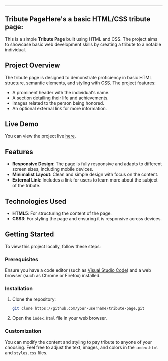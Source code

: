 

---

## Tribute PageHere's a basic  HTML/CSS tribute page:

This is a simple **Tribute Page** built using HTML and CSS. The project aims to showcase basic web development skills by creating a tribute to a notable individual.

## Project Overview

The tribute page is designed to demonstrate proficiency in basic HTML structure, semantic elements, and styling with CSS. The project features:

- A prominent header with the individual's name.
- A section detailing their life and achievements.
- Images related to the person being honored.
- An optional external link for more information.

## Live Demo

You can view the project live [here](https://example.com/tribute-page).

## Features

- **Responsive Design**: The page is fully responsive and adapts to different screen sizes, including mobile devices.
- **Minimalist Layout**: Clean and simple design with focus on the content.
- **External Link**: Includes a link for users to learn more about the subject of the tribute.

## Technologies Used

- **HTML5**: For structuring the content of the page.
- **CSS3**: For styling the page and ensuring it is responsive across devices.

## Getting Started

To view this project locally, follow these steps:

### Prerequisites

Ensure you have a code editor (such as [Visual Studio Code](https://code.visualstudio.com)) and a web browser (such as Chrome or Firefox) installed.

### Installation

1. Clone the repository:
   ```bash
   git clone https://github.com/your-username/tribute-page.git
   ```
2. Open the `index.html` file in your web browser.

### Customization

You can modify the content and styling to pay tribute to anyone of your choosing. Feel free to adjust the text, images, and colors in the `index.html` and `styles.css` files.


